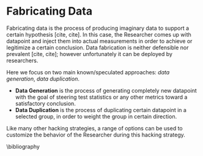 # Fabricating Data

Fabricating data is the process of producing imaginary data to support a certain hypothesis [cite, cite]. In this case, the Researcher comes up with datapoint and inject them into actual measurements in order to achieve or legitimize a certain conclusion. Data fabrication is neither defensible nor prevalent [cite, cite]; however unfortunately it can be deployed by researchers.

Here we focus on two main known/speculated approaches: *data generation*, *data duplication*. 

- **Data Generation** is the process of generating completely new datapoint with the goal of steering test statistics or any other metrics toward a satisfactory conclusion.
- **Data Duplication** is the process of duplicating certain datapoint in a selected group, in order to weight the group in certain direction.

Like many other hacking strategies, a range of options can be used to customize the behavior of the Researcher during this hacking strategy.


\bibliography
